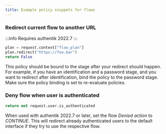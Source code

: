 ```yaml
---
title: Example policy snippets for flows
---
```


### Redirect current flow to another URL

:::info
Requires authentik 2022.7
:::

```python
plan = request.context["flow_plan"]
plan.redirect("https://foo.bar")
return False
```

This policy should be bound to the stage after your redirect should happen. For example, if you have an identification and a password stage, and you want to redirect after identification, bind the policy to the password stage. Make sure the policy binding is set to re-evaluate policies.

### Deny flow when user is authenticated

```python
return not request.user.is_authenticated
```

When used with authentik 2022.7 or later, set the flow _Denied action_ to _CONTINUE_. This will redirect already authenticated users to the default interface if they try to use the respective flow.
